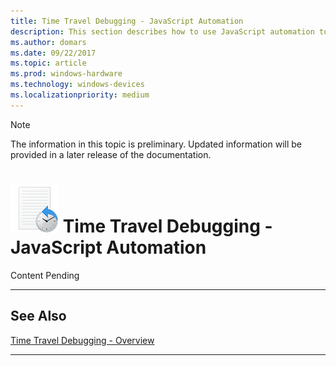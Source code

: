 ```yaml
---
title: Time Travel Debugging - JavaScript Automation
description: This section describes how to use JavaScript automation to help analyze TTD traces.
ms.author: domars
ms.date: 09/22/2017
ms.topic: article
ms.prod: windows-hardware
ms.technology: windows-devices
ms.localizationpriority: medium
---
```


> [!NOTE]
> The information in this topic is preliminary. Updated information will be provided in a later release of the documentation. 
>

# ![Small time travel logo showing clock](images/ttd-time-travel-debugging-logo.png) Time Travel Debugging - JavaScript Automation

Content Pending

---

## See Also

[Time Travel Debugging - Overview](time-travel-debugging-overview.md)

---






